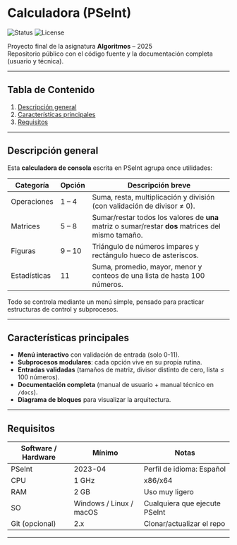 # Calculadora (PSeInt)

![Status](https://img.shields.io/badge/status-ready-brightgreen)
![License](https://img.shields.io/badge/license-MIT-blue)

Proyecto final de la asignatura **Algoritmos** – 2025  
Repositorio público con el código fuente y la documentación completa (usuario y técnica).

---

## Tabla de Contenido
1. [Descripción general](#descripción-general)
2. [Características principales](#características-principales)
3. [Requisitos](#requisitos)


---

## Descripción general
Esta **calculadora de consola** escrita en PSeInt agrupa once utilidades:

| Categoría | Opción | Descripción breve |
|-----------|--------|-------------------|
| Operaciones | 1 – 4 | Suma, resta, multiplicación y división (con validación de divisor ≠ 0). |
| Matrices    | 5 – 8 | Sumar/restar todos los valores de **una** matriz o sumar/restar **dos** matrices del mismo tamaño. |
| Figuras     | 9 – 10 | Triángulo de números impares y rectángulo hueco de asteriscos. |
| Estadísticas| 11 | Suma, promedio, mayor, menor y conteos de una lista de hasta 100 números. |

Todo se controla mediante un menú simple, pensado para practicar estructuras de control y subprocesos.

---

## Características principales
- **Menú interactivo** con validación de entrada (solo 0-11).
- **Subprocesos modulares**: cada opción vive en su propia rutina.
- **Entradas validadas** (tamaños de matriz, divisor distinto de cero, lista ≤ 100 números).
- **Documentación completa** (manual de usuario + manual técnico en `/docs`).
- **Diagrama de bloques** para visualizar la arquitectura.

---

## Requisitos
| Software / Hardware | Mínimo | Notas |
|---------------------|--------|-------|
| PSeInt | 2023-04 | Perfil de idioma: Español |
| CPU | 1 GHz | x86/x64 |
| RAM | 2 GB | Uso muy ligero |
| SO | Windows / Linux / macOS | Cualquiera que ejecute PSeInt |
| Git (opcional) | 2.x | Clonar/actualizar el repo |

---


